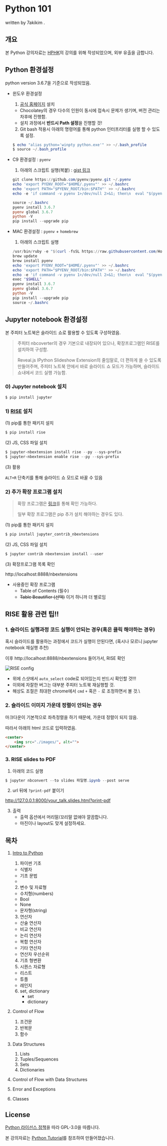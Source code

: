 # Python 101 

written by 7akikim .

## 개요

본 Python 강의자료는 [HPHK](https://hphk.io)의 강의를 위해 작성되었으며, 외부 유출을 금합니다. 

## Python 환경설정

python version 3.6.7을 기준으로 작성되었음. 

* 윈도우 환경설정 
  1) [공식 홈페이지](https://www.python.org/downloads/release/python-367/) 설치

  * Chocolatey의 경우 다수의 인원이 동시에 접속시 문제가 생기며, 버전 관리는 차후에 진행함.
  * 설치 과정에서 **반드시 Path 설정**을 진행할 것!

  2) Git bash 적용시 아래의 명령어를 통해 python 인터프리터를 실행 할 수 있도록 설정.

  ```powershell
  $ echo "alias python='winpty python.exe'" >> ~/.bash_profile
  $ source ~/.bash_profile
  ```

* C9 환경설정 :  `pyenv`

  1) 아래의 스크립트 실행(복붙) : [gist 링크](https://zzu.li/c9)

  ```powershell
  git clone https://github.com/pyenv/pyenv.git ~/.pyenv
  echo 'export PYENV_ROOT="$HOME/.pyenv"' >> ~/.bashrc
  echo 'export PATH="$PYENV_ROOT/bin:$PATH"' >> ~/.bashrc
  echo -e 'if command -v pyenv 1>/dev/null 2>&1; then\n  eval "$(pyenv init -)"\nfi' >> ~/.bashrc
  
  source ~/.bashrc
  pyenv install 3.6.7
  pyenv global 3.6.7
  python -V
  pip install --upgrade pip
  ```

* MAC 환경설정 : `pyenv` + `homebrew` 

  1) 아래의 스크립트 실행

  ```powershell
  /usr/bin/ruby -e "$(curl -fsSL https://raw.githubusercontent.com/Homebrew/install/master/install)"
  brew update
  brew install pyenv
  echo 'export PYENV_ROOT="$HOME/.pyenv"' >> ~/.bashrc
  echo 'export PATH="$PYENV_ROOT/bin:$PATH"' >> ~/.bashrc
  echo -e 'if command -v pyenv 1>/dev/null 2>&1; then\n  eval "$(pyenv init -)"\nfi' >> 
  exec "$SHELL"
  pyenv install 3.6.7
  pyenv global 3.6.7
  python -V
  pip install --upgrade pip
  source ~/.bashrc
  ```


## Jupyter notebook 환경설정

본 주피터 노트북은 슬라이드 쇼로 활용할 수 있도록 구성하였음. 

> 주피터 nbcoverter의 경우 기본으로 내장되어 있으나, 확장프로그램인 RISE를 설치하여 구성함. 
>
> Reveal.js IPython Slideshow Extension의 줄임말로, 더 편하게 쓸 수 있도록 만들어주며, 주피터 노트북 안에서 바로 슬라이드 쇼 모드가 가능하며, 슬라이드 쇼내에서 코드 실행 가능함.

### 0) Jupyter notebook 설치

```powershell
$ pip install jupyter
```

### 1) [RISE](https://github.com/damianavila/RISE) 설치

(1) pip를 통한 패키지 설치

```powershell
$ pip install rise
```

(2) JS, CSS 파일 설치 

```powershell
$ jupyter-nbextension install rise --py --sys-prefix
$ jupyter-nbextension enable rise --py --sys-prefix
```

(3) 활용

`ALT+R` 단축키를 통해 슬라이드 쇼 모드로 바꿀 수 있음

### 2) 추가 확장 프로그램 설치

> 확장 프로그램은 [링크](https://jupyter-contrib-nbextensions.readthedocs.io/en/latest/index.html)를 통해 확인 가능하다. 
>
> 일부 확장 프로그램은 pip 추가 설치 해야하는 경우도 있다.

(1) pip를 통한 패키지 설치

```powershell
$ pip install jupyter_contrib_nbextensions
```

(2) JS, CSS 파일 설치

```powershell
$ jupyter contrib nbextension install --user
```

(3) 확장프로그램 목록 확인

http://localhost:8888/nbextensions

* 사용중인 확장 프로그램
  * Table of Contents (필수)
  * ~~Table Beautifier (선택)~~ 이거 하니까 더 별로임



## RISE 활용 관련 팁!!

### 1. 슬라이드 실행과정 코드 실행이 안되는 경우(혹은 클릭 해야하는 경우)

혹시 슬라이드를 활용하는 과정에서 코드가 실행이 안된다면, (혹시나 모르니 jupyter notebook 재실행 추천)

이후 http://localhost:8888/nbextensions 들어가서, RISE 확인

![RISE config](./images/00/RISE_config.png)

* 위에 스샷에서 `auto_select` code로 되어있는지 반드시 확인할 것!!! 
* 이외에 자잘한 버그는 대부분 주피터 노트북 재실행할 것.
* 해상도 조절은 최대한 chrome에서 `cmd` `+` 혹은 `-` 로 조정하면서 볼 것.\

### 2. 슬라이드 이미지 가운데 정렬이 안되는 경우

마크다운이 기본적으로 좌측정렬을 하기 때문에, 가운데 정렬이 되지 않음. 

따라서 아래의 html 코드로 입력하였음. 

```html
<center>
    <img src="./images/", alt="">
</center>
```

### 3. RISE slides to PDF

1. 아래의 코드 실행

```powershell
$ jupyter nbconvert --to slides 파일명.ipynb --post serve
```

2. url 뒤에 `?print-pdf` 붙이기

http://127.0.0.1:8000/your_talk.slides.html?print-pdf

3. 출력
   * 출력 옵션에서 머리말/꼬리말 없애야 깔끔합니다. 
   * 마진이나 layout도 맞게 설정하세요.
## 목차

1. [Intro to Python](./01_Python_intro.ipynb)

   1. 파이썬 기초

     * 식별자
     * 기초 문법
     * 
   2. 변수 및 자료형 

     * 수치형(numbers)
     * Bool
     * None
     * 문자형(string)
   3. 연산자

     * 산술 연산자
     * 비교 연산자
     * 논리 연산자
     * 복합 연산자
     * 기타 연산자
     * 연산자 우선순위
   4. 기초 형변환
   5. 시퀀스 자료형
     * 리스트
     * 튜플
     * 레인지
   6. set, dictionary
      * set
      * dictionary

2. Control of Flow

   1. 조건문 
   2. 반복문
   3. 함수

3. Data Structures 

   1. Lists
   2. Tuples/Sequences
   3. Sets
   4. Dictionaries

4. Control of Flow with Data Structures

5. Error and Exceptions

6. Classes

## License

[Python 라이선스 정책](https://docs.python.org/3/license.html)을 따라 GPL-3.0을 따릅니다. 

본 강의자료는 [Python Tutorial](https://docs.python.org/3.6/tutorial/index.html)를 참조하여 만들어졌습니다.
